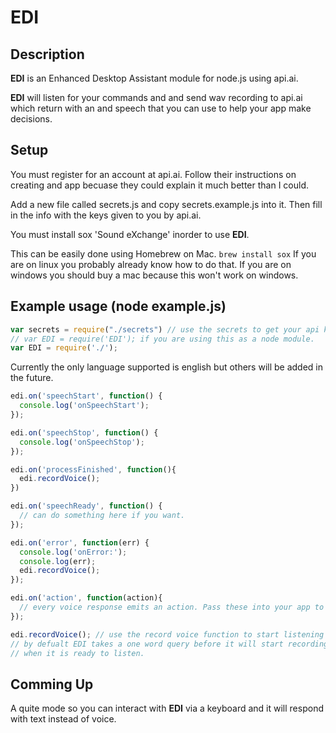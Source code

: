 # EDI

## Description

**EDI** is an Enhanced Desktop Assistant module for node.js using api.ai.

**EDI** will listen for your commands and and send wav recording to api.ai which return with an and speech that you can use to help your app make decisions.

## Setup

You must register for an account at api.ai. Follow their instructions on creating and app becuase they
could explain it much better than I could.

Add a new file called secrets.js and copy secrets.example.js into it. Then fill in the info with the
keys given to you by api.ai.

You must install sox 'Sound eXchange' inorder to use **EDI**.

This can be easily done using Homebrew on Mac. `brew install sox`
If you are on linux you probably already know how to do that.
If you are on windows you should buy a mac because this won't work on windows. 

## Example usage (node example.js)

```javascript
var secrets = require("./secrets") // use the secrets to get your api key and subscription key
// var EDI = require('EDI'); if you are using this as a node module.
var EDI = require('./');
```

Currently the only language supported is english but others will be added in the future.

```javascript
edi.on('speechStart', function() {
  console.log('onSpeechStart');
});

edi.on('speechStop', function() {
  console.log('onSpeechStop');
});

edi.on('processFinished', function(){
  edi.recordVoice();
})

edi.on('speechReady', function() {
  // can do something here if you want.
});

edi.on('error', function(err) {
  console.log('onError:');
  console.log(err);
  edi.recordVoice();
});

edi.on('action', function(action){
  // every voice response emits an action. Pass these into your app to handle them.
});

edi.recordVoice(); // use the record voice function to start listening 
// by defualt EDI takes a one word query before it will start recording and will say 'yes'
// when it is ready to listen.
```

## Comming Up

A quite mode so you can interact with **EDI** via a keyboard and it will respond with text instead of voice.
